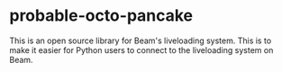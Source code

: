 # probable-octo-pancake

This is an open source library for Beam's liveloading system. This is to make it easier for Python users to connect to the liveloading system on Beam.
